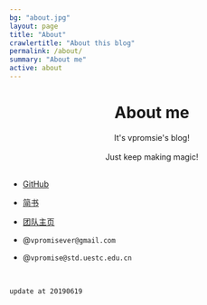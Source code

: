 ```yaml
---
bg: "about.jpg"
layout: page
title: "About"
crawlertitle: "About this blog"
permalink: /about/
summary: "About me"
active: about
---
```


# <center>About me</center>

<center>It's vpromsie's blog!</center>
<br/>
<center>Just keep making magic!</center>




<br/>

- [GitHub](https://github.com/vpromise/)

- [简书](https://www.jianshu.com/u/cf0e68109e57)

- [团队主页](http://faculty.uestc.edu.cn/ihl/zh_CN/index.htm)

- @`vpromisever@gmail.com`
  
- @`vpromise@std.uestc.edu.cn`


<br/>

`
update at 20190619
`
